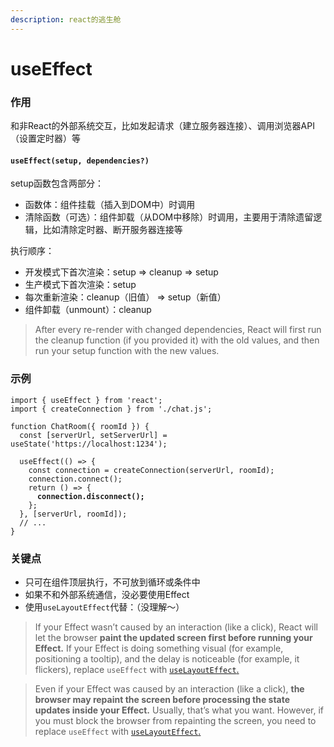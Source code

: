```yaml
---
description: react的逃生舱
---
```


# useEffect

### 作用

和非React的外部系统交互，比如发起请求（建立服务器连接）、调用浏览器API（设置定时器）等



#### `useEffect(setup, dependencies?)` <a href="#useeffect" id="useeffect"></a>

setup函数包含两部分：

* 函数体：组件挂载（插入到DOM中）时调用
* 清除函数（可选）：组件卸载（从DOM中移除）时调用，主要用于清除遗留逻辑，比如清除定时器、断开服务器连接等

执行顺序：

* 开发模式下首次渲染：setup => cleanup => setup
* 生产模式下首次渲染：setup
* 每次重新渲染：cleanup（旧值） => setup（新值）
* 组件卸载（unmount）：cleanup

> After every re-render with changed dependencies, React will first run the cleanup function (if you provided it) with the old values, and then run your setup function with the new values.

### 示例

<pre class="language-jsx"><code class="lang-jsx">import { useEffect } from 'react';
import { createConnection } from './chat.js';

function ChatRoom({ roomId }) {
  const [serverUrl, setServerUrl] = useState('https://localhost:1234');

  useEffect(() => {
    const connection = createConnection(serverUrl, roomId);
    connection.connect();
    return () => {
<strong>      connection.disconnect();
</strong>    };
  }, [serverUrl, roomId]);
  // ...
}
</code></pre>



### 关键点

* 只可在组件顶层执行，不可放到循环或条件中
* 如果不和外部系统通信，没必要使用Effect
* 使用`useLayoutEffect`代替：（没理解～）

> If your Effect wasn’t caused by an interaction (like a click), React will let the browser **paint the updated screen first before running your Effect.** If your Effect is doing something visual (for example, positioning a tooltip), and the delay is noticeable (for example, it flickers), replace `useEffect` with [`useLayoutEffect`.](https://react.dev/reference/react/useLayoutEffect)



> Even if your Effect was caused by an interaction (like a click), **the browser may repaint the screen before processing the state updates inside your Effect.** Usually, that’s what you want. However, if you must block the browser from repainting the screen, you need to replace `useEffect` with [`useLayoutEffect`.](https://react.dev/reference/react/useLayoutEffect)





